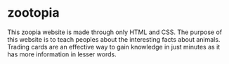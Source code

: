 # zootopia
This zoopia website is made through only HTML and CSS.
The purpose of this website is to teach peoples about the interesting facts about animals.
Trading cards are an effective way to gain knowledge in just minutes as it has more information in lesser words.
